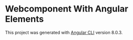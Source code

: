 # Webcomponent With Angular Elements

This project was generated with [Angular CLI](https://github.com/angular/angular-cli) version 8.0.3.

